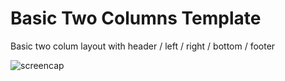 Basic Two Columns Template 
==========

Basic two colum layout with header / left / right / bottom / footer

![screencap](http://timothycomeau.com/dev/twocolumns/img/two-columns.png)
